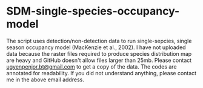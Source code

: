 # SDM-single-species-occupancy-model

The script uses detection/non-detection data to run single-sepcies, single season occupancy model (MacKenzie et al., 2002).
I have not uploaded data because the raster files required to produce species distribution map are heavy and GitHub doesn't allow files larger than 25mb.
Please contact ugyenpenjor.bt@gmail.com to get a copy of the data. 
The codes are annotated for readability. If you did not understand anything, please contact me in the above email address. 
